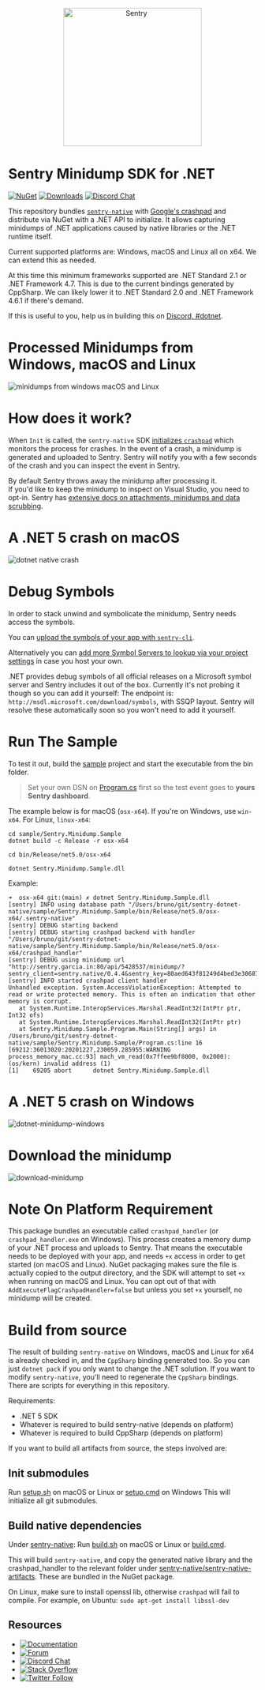 <p align="center">
  <a href="https://sentry.io/?utm_source=github&utm_medium=logo" target="_blank">
    <picture>
      <source srcset="https://sentry-brand.storage.googleapis.com/sentry-logo-white.png" media="(prefers-color-scheme: dark)" />
      <source srcset="https://sentry-brand.storage.googleapis.com/sentry-logo-black.png" media="(prefers-color-scheme: light), (prefers-color-scheme: no-preference)" />
      <img src="https://sentry-brand.storage.googleapis.com/sentry-logo-black.png" alt="Sentry" width="280">
    </picture>
  </a>
</p>

Sentry Minidump SDK for .NET 
===========

[![NuGet](https://img.shields.io/nuget/v/Sentry.Minidump.svg)](https://www.nuget.org/packages/Sentry.Minidump)
[![Downloads](https://img.shields.io/nuget/dt/Sentry.Minidump.svg)](https://www.nuget.org/packages/Sentry.Minidump)
[![Discord Chat](https://img.shields.io/discord/621778831602221064?logo=discord&logoColor=ffffff&color=7389D8)](https://discord.gg/PXa5Apfe7K)  

This repository bundles [`sentry-native`](https://github.com/getsentry/sentry-native) with [Google's crashpad](https://chromium.googlesource.com/crashpad/crashpad/) and distribute via NuGet with a .NET API to initialize.
It allows capturing minidumps of .NET applications caused by native libraries or the .NET runtime itself.

Current supported platforms are: Windows, macOS and Linux all on x64. We can extend this as needed.

At this time this minimum frameworks supported are .NET Standard 2.1 or .NET Framework 4.7.
This is due to  the current bindings generated by CppSharp. We can likely lower it to .NET Standard 2.0 and .NET Framework 4.6.1 if there's demand.  

If this is useful to you, help us in building this on [Discord, #dotnet](https://discord.gg/Ww9hbqr).

# Processed Minidumps from Windows, macOS and Linux
![minidumps from windows macOS and Linux](.github/events-windows-macos-linux.png)

# How does it work?

When `Init` is called, the `sentry-native` SDK [initializes `crashpad`](https://chromium.googlesource.com/crashpad/crashpad/+/HEAD/doc/overview_design.md) which monitors the process for crashes. 
In the event of a crash, a minidump is generated and uploaded to Sentry. Sentry will notify you with a few seconds of the crash and you can inspect the event in Sentry.

By default Sentry throws away the minidump after processing it.  
If you'd like to keep the minidump to inspect on Visual Studio, you need to opt-in. Sentry has [extensive docs on attachments, minidumps and data scrubbing](https://docs.sentry.io/platforms/native/enriching-events/attachments/#crash-reports-and-privacy).

# A .NET 5 crash on macOS
![dotnet native crash](.github/dotnet-native-crash.png)

# Debug Symbols

In order to stack unwind and symbolicate the minidump, Sentry needs access the symbols. 

You can [upload the symbols of your app with `sentry-cli`](https://docs.sentry.io/product/cli/dif/#uploading-files).

Alternatively you can [add more Symbol Servers to lookup via your project settings](https://sentry.io/settings/sentry-sdks/projects/sentry-dotnet-minidump/debug-symbols/) in case you host your own.

.NET provides debug symbols of all official releases on a Microsoft symbol server and Sentry includes it out of the box. Currently it's not probing it though so you can add it yourself:
The endpoint is: `http://msdl.microsoft.com/download/symbols`, with SSQP layout. Sentry will resolve these automatically soon so you won't need to add it yourself.

# Run The Sample

To test it out, build the [sample](sample/Sentry.Minidump.Sample) project and start the executable from the bin folder.

> Set your own DSN on [Program.cs](sample/Sentry.Minidump.Sample/Program.cs) first so the test event goes to **yours Sentry dashboard**.

The example below is for macOS (`osx-x64`). If you're on Windows, use `win-x64`. For Linux, `linux-x64`:

```
cd sample/Sentry.Minidump.Sample
dotnet build -c Release -r osx-x64

cd bin/Release/net5.0/osx-x64

dotnet Sentry.Minidump.Sample.dll
```

Example:
```
➜  osx-x64 git:(main) ✗ dotnet Sentry.Minidump.Sample.dll
[sentry] INFO using database path "/Users/bruno/git/sentry-dotnet-native/sample/Sentry.Minidump.Sample/bin/Release/net5.0/osx-x64/.sentry-native"
[sentry] DEBUG starting backend
[sentry] DEBUG starting crashpad backend with handler "/Users/bruno/git/sentry-dotnet-native/sample/Sentry.Minidump.Sample/bin/Release/net5.0/osx-x64/crashpad_handler"
[sentry] DEBUG using minidump url "http://sentry.garcia.in:80/api/5428537/minidump/?sentry_client=sentry.native/0.4.4&sentry_key=80aed643f81249d4bed3e30687b310ab"
[sentry] INFO started crashpad client handler
Unhandled exception. System.AccessViolationException: Attempted to read or write protected memory. This is often an indication that other memory is corrupt.
   at System.Runtime.InteropServices.Marshal.ReadInt32(IntPtr ptr, Int32 ofs)
   at System.Runtime.InteropServices.Marshal.ReadInt32(IntPtr ptr)
   at Sentry.Minidump.Sample.Program.Main(String[] args) in /Users/bruno/git/sentry-dotnet-native/sample/Sentry.Minidump.Sample/Program.cs:line 16
[69212:36013020:20201227,230059.285955:WARNING process_memory_mac.cc:93] mach_vm_read(0x7ffee9bf8000, 0x2000): (os/kern) invalid address (1)
[1]    69205 abort      dotnet Sentry.Minidump.Sample.dll
```

# A .NET 5 crash on Windows
![dotnet-minidump-windows](.github/dotnet-minidump-windows.png)

# Download the minidump
![download-minidump](.github/download-minidump.png)

# Note On Platform Requirement

This package bundles an executable called `crashpad_handler` (or `crashpad_handler.exe` on Windows). This process creates a memory dump of your .NET process and uploads to Sentry. 
That means the executable needs to be deployed with your app, and needs `+x` access in order to get started (on macOS and Linux).
NuGet packaging makes sure the file is actually copied to the output directory, and the SDK will attempt to set `+x` when running on macOS and Linux.
You can opt out of that with `AddExecuteFlagCrashpadHandler=false` but unless you set `+x` yourself, no minidump will be created.

# Build from source

The result of building `sentry-native` on Windows, macOS and Linux for x64 is already checked in, and the `CppSharp` binding generated too.
So you can just `dotnet pack` if you only want to change the .NET solution. If you want to modify `sentry-native`, you'll need to regenerate the `CppSharp` bindings.
There are scripts for everything in this repository.

Requirements: 
* .NET 5 SDK
* Whatever is required to build sentry-native (depends on platform)
* Whatever is required to build CppSharp (depends on platform)

If you want to build all artifacts from source, the steps involved are:

## Init submodules

Run [setup.sh](setup.sh) on macOS or Linux or [setup.cmd](setup.cmd) on Windows
This will initialize all git submodules.

## Build native dependencies

Under [sentry-native](sentry-native):
Run [build.sh](sentry-native/build.sh) on macOS or Linux or [build.cmd](sentry-native/build.cmd).

This will build `sentry-native`, and copy the generated native library and the crashpad_handler to the relevant folder under [sentry-native/sentry-native-artifacts](sentry-native/sentry-native-artifacts). These are bundled in the NuGet package.

On Linux, make sure to install openssl lib, otherwise `crashpad` will fail to compile.
For example, on Ubuntu: `sudo apt-get install libssl-dev`

## Resources

* [![Documentation](https://img.shields.io/badge/documentation-sentry.io-green.svg)](https://docs.sentry.io/platforms/dotnet/)
* [![Forum](https://img.shields.io/badge/forum-sentry-green.svg)](https://forum.sentry.io/c/sdks)
* [![Discord Chat](https://img.shields.io/discord/621778831602221064?logo=discord&logoColor=ffffff&color=7389D8)](https://discord.gg/PXa5Apfe7K)  
* [![Stack Overflow](https://img.shields.io/badge/stack%20overflow-sentry-green.svg)](http://stackoverflow.com/questions/tagged/sentry)
* [![Twitter Follow](https://img.shields.io/twitter/follow/getsentry?label=getsentry&style=social)](https://twitter.com/intent/follow?screen_name=getsentry)
